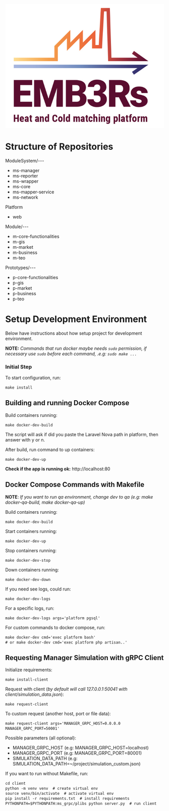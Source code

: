 
![](EMB3Rs-Logo.jpg?raw=true)


# Structure of Repositories

ModuleSystem/---
- ms-manager
- ms-reporter
- ms-wrapper
- ms-core
- ms-mapper-service
- ms-network

Platform
- web

Module/---
- m-core-functionalities
- m-gis
- m-market
- m-business
- m-teo

Prototypes/---
- p-core-functionalities
- p-gis
- p-market
- p-business
- p-teo  

# Setup Development Environment
Below have instructions about how setup project for development environment.

**NOTE:** *Commands that run docker maybe needs `sudo` permission, if necessary use `sudo` before each command, .e.g: `sudo make ...`*  

### Initial Step
To start configuration, run:
```shell
make install
```

## Building and running Docker Compose
Build containers running:
```shell
make docker-dev-build
```

The script will ask if did you paste the Laravel Nova path in platform, then answer with y or n.

After build, run command to up containers:
```shell
make docker-dev-up
```

**Check if the app is running ok:** http://localhost:80

## Docker Compose Commands with Makefile
**NOTE**: *If you want to run qa environment, change dev to qa (e.g: make docker-qa-build, make docker-qa-up)*  

Build containers running:
```shell
make docker-dev-build
```

Start containers running:
```shell
make docker-dev-up
```

Stop containers running:
```shell
make docker-dev-stop
```

Down containers running:
```shell
make docker-dev-down
```

If you need see logs, could run:
```shell
make docker-dev-logs
```

For a specific logs, run:
```shell
make docker-dev-logs args='platform pgsql'
```

For custom commands to docker compose, run:
```shell
make docker-dev cmd='exec platform bash'
# or make docker-dev cmd='exec platform php artisan..'
```

## Requesting Manager Simulation with gRPC Client
Initialize requirements:
```shell
make install-client
```

Request with client (*by default will call 127.0.0.1:50041 with client/simulation_data.json*):
```shell
make request-client
```

To custom request (another host, port or file data):
```shell
make request-client args='MANAGER_GRPC_HOST=0.0.0.0 MANAGER_GRPC_PORT=50001'
```

Possible parameters (all optional):
- MANAGER_GRPC_HOST (e.g: MANAGER_GRPC_HOST=localhost)
- MANAGER_GRPC_PORT (e.g: MANAGER_GRPC_PORT=80001)
- SIMULATION_DATA_PATH (e.g: SIMULATION_DATA_PATH=~/project/simulation_custom.json)

If you want to run without Makefile, run:
```shell
cd client
python -m venv venv  # create virtual env
source venv/bin/activate  # activate virtual env
pip install -r requirements.txt  # install requirements
PYTHONPATH=$PYTHONPATH:ms_grpc/plibs python server.py  # run client
```